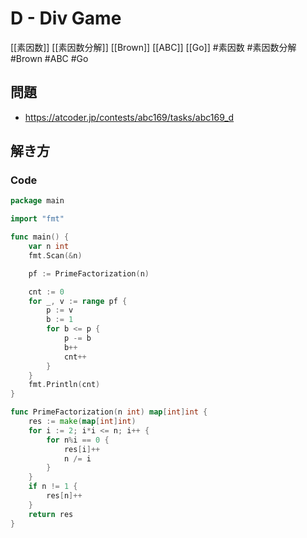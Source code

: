 # D - Div Game
[[素因数]] [[素因数分解]] [[Brown]] [[ABC]] [[Go]]
#素因数 #素因数分解 #Brown #ABC #Go 

## 問題
- https://atcoder.jp/contests/abc169/tasks/abc169_d

## 解き方
### Code
```go
package main

import "fmt"

func main() {
	var n int
	fmt.Scan(&n)

	pf := PrimeFactorization(n)

	cnt := 0
	for _, v := range pf {
		p := v
		b := 1
		for b <= p {
			p -= b
			b++
			cnt++
		}
	}
	fmt.Println(cnt)
}

func PrimeFactorization(n int) map[int]int {
	res := make(map[int]int)
	for i := 2; i*i <= n; i++ {
		for n%i == 0 {
			res[i]++
			n /= i
		}
	}
	if n != 1 {
		res[n]++
	}
	return res
}
```